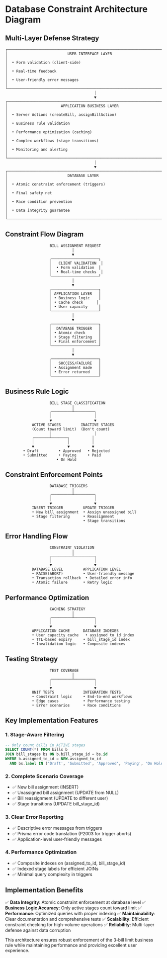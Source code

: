 # Database Constraint Architecture Diagram

## Multi-Layer Defense Strategy

```
┌─────────────────────────────────────────────────────────────────────────────┐
│                           USER INTERFACE LAYER                              │
│  • Form validation (client-side)                                            │
│  • Real-time feedback                                                       │
│  • User-friendly error messages                                             │
└─────────────────────────────────────────────────────────────────────────────┘
                                        │
                                        ▼
┌─────────────────────────────────────────────────────────────────────────────┐
│                        APPLICATION BUSINESS LAYER                          │
│  • Server Actions (createBill, assignBillAction)                         │
│  • Business rule validation                                               │
│  • Performance optimization (caching)                                     │
│  • Complex workflows (stage transitions)                                  │
│  • Monitoring and alerting                                                │
└─────────────────────────────────────────────────────────────────────────────┘
                                        │
                                        ▼
┌─────────────────────────────────────────────────────────────────────────────┐
│                           DATABASE LAYER                                   │
│  • Atomic constraint enforcement (triggers)                              │
│  • Final safety net                                                       │
│  • Race condition prevention                                              │
│  • Data integrity guarantee                                               │
└─────────────────────────────────────────────────────────────────────────────┘
```

## Constraint Flow Diagram

```
                    BILL ASSIGNMENT REQUEST
                              │
                              ▼
                    ┌─────────────────────┐
                    │   CLIENT VALIDATION  │
                    │  • Form validation  │
                    │  • Real-time checks  │
                    └─────────────────────┘
                              │
                              ▼
                    ┌─────────────────────┐
                    │ APPLICATION LAYER   │
                    │ • Business logic    │
                    │ • Cache check      │
                    │ • User capacity     │
                    └─────────────────────┘
                              │
                              ▼
                    ┌─────────────────────┐
                    │  DATABASE TRIGGER   │
                    │ • Atomic check      │
                    │ • Stage filtering   │
                    │ • Final enforcement │
                    └─────────────────────┘
                              │
                              ▼
                    ┌─────────────────────┐
                    │   SUCCESS/FAILURE   │
                    │ • Assignment made   │
                    │ • Error returned    │
                    └─────────────────────┘
```

## Business Rule Logic

```
                    BILL STAGE CLASSIFICATION
                              │
                    ┌─────────┴─────────┐
                    │                   │
                    ▼                   ▼
            ACTIVE STAGES         INACTIVE STAGES
            (Count toward limit)  (Don't count)
                    │                   │
            ┌───────┴───────┐          │
            │               │          │
            ▼               ▼          ▼
        • Draft         • Approved   • Rejected
        • Submitted     • Paying     • Paid
                       • On Hold
```

## Constraint Enforcement Points

```
                    DATABASE TRIGGERS
                              │
                    ┌─────────┴─────────┐
                    │                   │
                    ▼                   ▼
            INSERT TRIGGER         UPDATE TRIGGER
            • New bill assignment  • Assign unassigned bill
            • Stage filtering      • Reassignment
                                   • Stage transitions
```

## Error Handling Flow

```
                    CONSTRAINT VIOLATION
                              │
                    ┌─────────┴─────────┐
                    │                   │
                    ▼                   ▼
            DATABASE LEVEL         APPLICATION LEVEL
            • RAISE(ABORT)         • User-friendly message
            • Transaction rollback  • Detailed error info
            • Atomic failure       • Retry logic
```

## Performance Optimization

```
                    CACHING STRATEGY
                              │
                    ┌─────────┴─────────┐
                    │                   │
                    ▼                   ▼
            APPLICATION CACHE      DATABASE INDEXES
            • User capacity cache   • assigned_to_id index
            • TTL-based expiry     • bill_stage_id index
            • Invalidation logic   • Composite indexes
```

## Testing Strategy

```
                    TEST COVERAGE
                              │
                    ┌─────────┴─────────┐
                    │                   │
                    ▼                   ▼
            UNIT TESTS             INTEGRATION TESTS
            • Constraint logic     • End-to-end workflows
            • Edge cases           • Performance testing
            • Error scenarios      • Race conditions
```

## Key Implementation Features

### 1. **Stage-Aware Filtering**
```sql
-- Only count bills in ACTIVE stages
SELECT COUNT(*) FROM bills b
JOIN bill_stages bs ON b.bill_stage_id = bs.id
WHERE b.assigned_to_id = NEW.assigned_to_id
  AND bs.label IN ('Draft', 'Submitted', 'Approved', 'Paying', 'On Hold')
```

### 2. **Complete Scenario Coverage**
- ✅ New bill assignment (INSERT)
- ✅ Unassigned bill assignment (UPDATE from NULL)
- ✅ Bill reassignment (UPDATE to different user)
- ✅ Stage transitions (UPDATE bill_stage_id)

### 3. **Clear Error Reporting**
- ✅ Descriptive error messages from triggers
- ✅ Prisma error code translation (P2003 for trigger aborts)
- ✅ Application-level user-friendly messages

### 4. **Performance Optimization**
- ✅ Composite indexes on (assigned_to_id, bill_stage_id)
- ✅ Indexed stage labels for efficient JOINs
- ✅ Minimal query complexity in triggers

## Implementation Benefits

✅ **Data Integrity**: Atomic constraint enforcement at database level
✅ **Business Logic Accuracy**: Only active stages count toward limit
✅ **Performance**: Optimized queries with proper indexing
✅ **Maintainability**: Clear documentation and comprehensive tests
✅ **Scalability**: Efficient constraint checking for high-volume operations
✅ **Reliability**: Multi-layer defense against data corruption

This architecture ensures robust enforcement of the 3-bill limit business rule while maintaining performance and providing excellent user experience.
